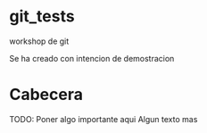 git_tests
=========

workshop de git

Se ha creado con intencion de demostracion

Cabecera
=========

TODO: Poner algo importante aqui
Algun texto mas